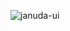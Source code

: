 <p align="left"> <img src="https://komarev.com/ghpvc/?username=januda-ui&label=Profile%20views&color=0e75b6&style=plastic" alt="januda-ui" /> </p>
